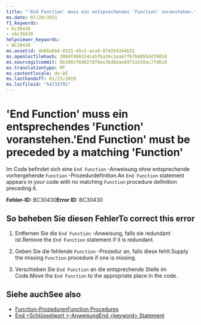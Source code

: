 ```yaml
---
title: "'End Function' muss ein entsprechendes 'Function' voranstehen."
ms.date: 07/20/2015
f1_keywords:
- bc30430
- vbc30430
helpviewer_keywords:
- BC30430
ms.assetid: de66a6b4-0321-45c2-aca0-87d2b4244b31
ms.openlocfilehash: 30b0fd60154ca5fba34c1ea67fb7b8895dd70058
ms.sourcegitcommit: 6b308cf6d627d78ee36dbbae8972a310ac7fd6c8
ms.translationtype: MT
ms.contentlocale: de-DE
ms.lasthandoff: 01/23/2019
ms.locfileid: "54733791"
---
```

# <a name="end-function-must-be-preceded-by-a-matching-function"></a><span data-ttu-id="fcbbf-102">'End Function' muss ein entsprechendes 'Function' voranstehen.</span><span class="sxs-lookup"><span data-stu-id="fcbbf-102">'End Function' must be preceded by a matching 'Function'</span></span>
<span data-ttu-id="fcbbf-103">Im Code befindet sich eine `End Function` -Anweisung ohne entsprechende vorhergehende `Function` -Prozedurdefinition.</span><span class="sxs-lookup"><span data-stu-id="fcbbf-103">An `End Function` statement appears in your code with no matching `Function` procedure definition preceding it.</span></span>  
  
 <span data-ttu-id="fcbbf-104">**Fehler-ID:** BC30430</span><span class="sxs-lookup"><span data-stu-id="fcbbf-104">**Error ID:** BC30430</span></span>  
  
## <a name="to-correct-this-error"></a><span data-ttu-id="fcbbf-105">So beheben Sie diesen Fehler</span><span class="sxs-lookup"><span data-stu-id="fcbbf-105">To correct this error</span></span>  
  
1.  <span data-ttu-id="fcbbf-106">Entfernen Sie die `End Function` -Anweisung, falls sie redundant ist.</span><span class="sxs-lookup"><span data-stu-id="fcbbf-106">Remove the `End Function` statement if it is redundant.</span></span>  
  
2.  <span data-ttu-id="fcbbf-107">Geben Sie die fehlende `Function` -Prozedur an, falls diese fehlt.</span><span class="sxs-lookup"><span data-stu-id="fcbbf-107">Supply the missing `Function` procedure if one is missing.</span></span>  
  
3.  <span data-ttu-id="fcbbf-108">Verschieben Sie `End Function` an die entsprechende Stelle im Code.</span><span class="sxs-lookup"><span data-stu-id="fcbbf-108">Move the `End Function` to the appropriate place in the code.</span></span>  
  
## <a name="see-also"></a><span data-ttu-id="fcbbf-109">Siehe auch</span><span class="sxs-lookup"><span data-stu-id="fcbbf-109">See also</span></span>
- [<span data-ttu-id="fcbbf-110">Function-Prozeduren</span><span class="sxs-lookup"><span data-stu-id="fcbbf-110">Function Procedures</span></span>](../../visual-basic/programming-guide/language-features/procedures/function-procedures.md)
- [<span data-ttu-id="fcbbf-111">End \<Schlüsselwort >-Anweisung</span><span class="sxs-lookup"><span data-stu-id="fcbbf-111">End \<keyword> Statement</span></span>](../../visual-basic/language-reference/statements/end-keyword-statement.md)
